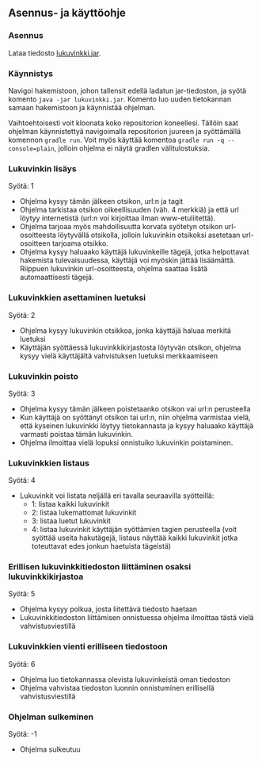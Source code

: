 ## Asennus- ja käyttöohje

### Asennus

Lataa tiedosto [lukuvinkki.jar](https://github.com/Marcestus/OhTu_miniprojekti/releases/tag/v2.0).

### Käynnistys

Navigoi hakemistoon, johon tallensit edellä ladatun jar-tiedoston, ja syötä komento `java -jar lukuvinkki.jar`. Komento luo uuden tietokannan samaan hakemistoon ja käynnistää ohjelman.

Vaihtoehtoisesti voit kloonata koko repositorion koneellesi. Tällöin saat ohjelman käynnistettyä navigoimalla repositorion juureen ja syöttämällä komennon `gradle run`. Voit myös käyttää komentoa `gradle run -q --console=plain`, jolloin ohjelma ei näytä gradlen välitulostuksia.

### Lukuvinkin lisäys

Syötä: 1
- Ohjelma kysyy tämän jälkeen otsikon, url:n ja tagit
- Ohjelma tarkistaa otsikon oikeellisuuden (väh. 4 merkkiä) ja että url löytyy internetistä (url:n voi kirjoittaa ilman www-etuliitettä).
- Ohjelma tarjoaa myös mahdollisuutta korvata syötetyn otsikon url-osoitteesta löytyvällä otsikolla, jolloin lukuvinkin otsikoksi asetetaan url-osoitteen tarjoama otsikko.
- Ohjelma kysyy haluaako käyttäjä lukuvinkeille tägejä, jotka helpottavat hakemista tulevaisuudessa, käyttäjä voi myöskin jättää lisäämättä. Riippuen lukuvinkin url-osoitteesta, ohjelma saattaa lisätä automaattisesti tägejä.

### Lukuvinkkien asettaminen luetuksi

Syötä: 2
-  Ohjelma kysyy lukuvinkin otsikkoa, jonka käyttäjä haluaa merkitä luetuksi
-  Käyttäjän syöttäessä lukuvinkkikirjastosta löytyvän otsikon, ohjelma kysyy vielä käyttäjältä vahvistuksen luetuksi merkkaamiseen

### Lukuvinkin poisto

Syötä: 3
- Ohjelma kysyy tämän jälkeen poistetaanko otsikon vai url:n perusteella
- Kun käyttäjä on syöttänyt otsikon tai url:n, niin ohjelma varmistaa vielä, että kyseinen lukuvinkki löytyy tietokannasta ja kysyy haluaako käyttäjä varmasti poistaa tämän lukuvinkin.
- Ohjelma ilmoittaa vielä lopuksi onnistuiko lukuvinkin poistaminen.

### Lukuvinkkien listaus

Syötä: 4
- Lukuvinkit voi listata neljällä eri tavalla seuraavilla syötteillä:
    - 1: listaa kaikki lukuvinkit
    - 2: listaa lukemattomat lukuvinkit
    - 3: listaa luetut lukuvinkit
    - 4: listaa lukuvinkit käyttäjän syöttämien tagien perusteella (voit syöttää useita hakutägejä, listaus näyttää kaikki lukuvinkit jotka toteuttavat edes jonkun haetuista tägeistä)

### Erillisen lukuvinkkitiedoston liittäminen osaksi lukuvinkkikirjastoa

Syötä: 5
- Ohjelma kysyy polkua, josta liitettävä tiedosto haetaan
- Lukuvinkkitiedoston liittämisen onnistuessa ohjelma ilmoittaa tästä vielä vahvistusviestillä 

### Lukuvinkkien vienti erilliseen tiedostoon

Syötä: 6
- Ohjelma luo tietokannassa olevista lukuvinkeistä oman tiedoston
- Ohjelma vahvistaa tiedoston luonnin onnistuminen erillisellä vahvistusviestillä

### Ohjelman sulkeminen

Syötä: -1
- Ohjelma sulkeutuu

    
